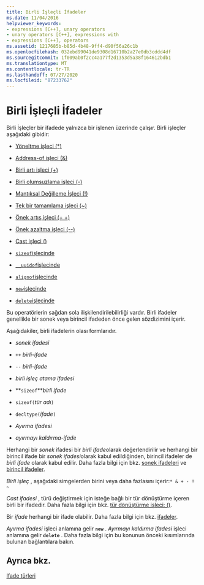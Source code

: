```yaml
---
title: Birli İşleçli İfadeler
ms.date: 11/04/2016
helpviewer_keywords:
- expressions [C++], unary operators
- unary operators [C++], expressions with
- expressions [C++], operators
ms.assetid: 1217685b-b85d-4b48-9ff4-d90f56a26c1b
ms.openlocfilehash: 032ebd99041de9308d16710b2a27e0db3cddd4df
ms.sourcegitcommit: 1f009ab0f2cc4a177f2d1353d5a38f164612bdb1
ms.translationtype: MT
ms.contentlocale: tr-TR
ms.lasthandoff: 07/27/2020
ms.locfileid: "87233762"
---
```

# <a name="expressions-with-unary-operators"></a>Birli İşleçli İfadeler

Birli İşleçler bir ifadede yalnızca bir işlenen üzerinde çalışır. Birli işleçler aşağıdaki gibidir:

- [Yöneltme işleci (*)](../cpp/indirection-operator-star.md)

- [Address-of işleci (&)](../cpp/address-of-operator-amp.md)

- [Birli artı işleci (+)](../cpp/unary-plus-and-negation-operators-plus-and.md)

- [Birli olumsuzlama işleci (-)](../cpp/unary-plus-and-negation-operators-plus-and.md)

- [Mantıksal Değilleme İşleci (!)](../cpp/logical-negation-operator-exclpt.md)

- [Tek bir tamamlama işleci (~)](../cpp/one-s-complement-operator-tilde.md)

- [Önek artış işleci (+ +)](../cpp/prefix-increment-and-decrement-operators-increment-and-decrement.md)

- [Önek azaltma işleci (--)](../cpp/prefix-increment-and-decrement-operators-increment-and-decrement.md)

- [Cast işleci ()](../cpp/cast-operator-parens.md)

- [`sizeof`işlecinde](../cpp/sizeof-operator.md)

- [`__uuidof`işlecinde](../cpp/uuidof-operator.md)

- [`alignof`işlecinde](../cpp/alignof-operator.md)

- [`new`işlecinde](../cpp/new-operator-cpp.md)

- [`delete`işlecinde](../cpp/delete-operator-cpp.md)

Bu operatörlerin sağdan sola ilişkilendirilebilirliği vardır. Birli ifadeler genellikle bir sonek veya birincil ifadeden önce gelen sözdizimini içerir.

Aşağıdakiler, birli ifadelerin olası formlarıdır.

- *sonek ifadesi*

- `++` *birli-ifade*

- `--` *birli-ifade*

- *birli işleç* *atama ifadesi*

- **`sizeof`***birli ifade*

- `sizeof(`*tür adı*`)`

- `decltype(`*ifade*`)`

- *Ayırma ifadesi*

- *ayırmayı kaldırma-ifade*

Herhangi bir *sonek* ifadesi bir *birli ifade*olarak değerlendirilir ve herhangi bir birincil ifade bir *sonek ifadesi*olarak kabul edildiğinden, birincil ifadeler de *birli ifade* olarak kabul edilir. Daha fazla bilgi için bkz. [sonek ifadeleri](../cpp/postfix-expressions.md) ve [birincil ifadeler](../cpp/primary-expressions.md).

*Birli işleç* , aşağıdaki simgelerden birini veya daha fazlasını içerir:`* & + - ! ~`

*Cast ifadesi* , türü değiştirmek için isteğe bağlı bir tür dönüştürme içeren birli bir ifadedir. Daha fazla bilgi için bkz. [tür dönüştürme işleci: ()](../cpp/cast-operator-parens.md).

Bir *ifade* herhangi bir ifade olabilir. Daha fazla bilgi için bkz. [ifadeler](../cpp/expressions-cpp.md).

*Ayırma ifadesi* işleci anlamına gelir **`new`** . *Ayırmayı kaldırma ifadesi* işleci anlamına gelir **`delete`** . Daha fazla bilgi için bu konunun önceki kısımlarında bulunan bağlantılara bakın.

## <a name="see-also"></a>Ayrıca bkz.

[Ifade türleri](../cpp/types-of-expressions.md)
